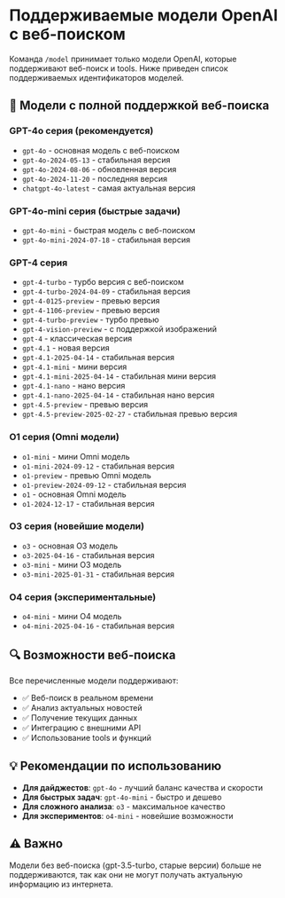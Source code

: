# Поддерживаемые модели OpenAI с веб-поиском

Команда `/model` принимает только модели OpenAI, которые поддерживают веб-поиск и tools. Ниже приведен список поддерживаемых идентификаторов моделей.

## 🚀 Модели с полной поддержкой веб-поиска

### GPT-4o серия (рекомендуется)
- `gpt-4o` - основная модель с веб-поиском
- `gpt-4o-2024-05-13` - стабильная версия
- `gpt-4o-2024-08-06` - обновленная версия
- `gpt-4o-2024-11-20` - последняя версия
- `chatgpt-4o-latest` - самая актуальная версия

### GPT-4o-mini серия (быстрые задачи)
- `gpt-4o-mini` - быстрая модель с веб-поиском
- `gpt-4o-mini-2024-07-18` - стабильная версия

### GPT-4 серия
- `gpt-4-turbo` - турбо версия с веб-поиском
- `gpt-4-turbo-2024-04-09` - стабильная версия
- `gpt-4-0125-preview` - превью версия
- `gpt-4-1106-preview` - превью версия
- `gpt-4-turbo-preview` - турбо превью
- `gpt-4-vision-preview` - с поддержкой изображений
- `gpt-4` - классическая версия
- `gpt-4.1` - новая версия
- `gpt-4.1-2025-04-14` - стабильная версия
- `gpt-4.1-mini` - мини версия
- `gpt-4.1-mini-2025-04-14` - стабильная мини версия
- `gpt-4.1-nano` - нано версия
- `gpt-4.1-nano-2025-04-14` - стабильная нано версия
- `gpt-4.5-preview` - превью версия
- `gpt-4.5-preview-2025-02-27` - стабильная превью версия

### O1 серия (Omni модели)
- `o1-mini` - мини Omni модель
- `o1-mini-2024-09-12` - стабильная версия
- `o1-preview` - превью Omni модель
- `o1-preview-2024-09-12` - стабильная версия
- `o1` - основная Omni модель
- `o1-2024-12-17` - стабильная версия

### O3 серия (новейшие модели)
- `o3` - основная O3 модель
- `o3-2025-04-16` - стабильная версия
- `o3-mini` - мини O3 модель
- `o3-mini-2025-01-31` - стабильная версия

### O4 серия (экспериментальные)
- `o4-mini` - мини O4 модель
- `o4-mini-2025-04-16` - стабильная версия

## 🔍 Возможности веб-поиска

Все перечисленные модели поддерживают:
- ✅ Веб-поиск в реальном времени
- ✅ Анализ актуальных новостей
- ✅ Получение текущих данных
- ✅ Интеграцию с внешними API
- ✅ Использование tools и функций

## 💡 Рекомендации по использованию

- **Для дайджестов**: `gpt-4o` - лучший баланс качества и скорости
- **Для быстрых задач**: `gpt-4o-mini` - быстро и дешево
- **Для сложного анализа**: `o3` - максимальное качество
- **Для экспериментов**: `o4-mini` - новейшие возможности

## ⚠️ Важно

Модели без веб-поиска (gpt-3.5-turbo, старые версии) больше не поддерживаются, так как они не могут получать актуальную информацию из интернета.
